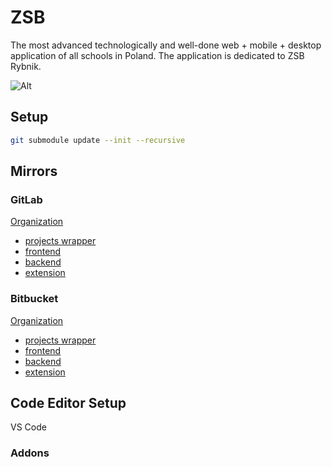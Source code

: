 # ZSB

The most advanced technologically and well-done web + mobile + desktop application of all schools in Poland. The application is dedicated to ZSB Rybnik.

![Alt](https://repobeats.axiom.co/api/embed/1023f662b94e214fb6649bd7abcaa5465514f557.svg "Repobeats analytics image")

## Setup

```sh
git submodule update --init --recursive
```

## Mirrors

### GitLab

[Organization](https://gitlab.com/zsbrybnik)

- [projects wrapper](https://gitlab.com/zsbrybnik/ZSB)
- [frontend](https://gitlab.com/zsbrybnik/frontend)
- [backend](https://gitlab.com/zsbrybnik/backend)
- [extension](https://gitlab.com/zsbrybnik/extension)

### Bitbucket

[Organization](https://bitbucket.org/zsbrybnik/)

- [projects wrapper](https://bitbucket.org/zsbrybnik/zsb/)
- [frontend](https://bitbucket.org/zsbrybnik/frontend/)
- [backend](https://bitbucket.org/zsbrybnik/backend/)
- [extension](https://bitbucket.org/zsbrybnik/extension/)

## Code Editor Setup

VS Code

### Addons
